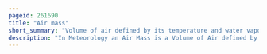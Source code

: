 ```yaml
---
pageid: 261690
title: "Air mass"
short_summary: "Volume of air defined by its temperature and water vapor content"
description: "In Meteorology an Air Mass is a Volume of Air defined by its Temperature and Humidity. Air Masses can cover many Hundreds or Thousands of square Miles and Adapt to the Characteristics of the Surface below. They are classified according to Latitude and their Continental or Maritime Source Regions. Colder Air Masses are called polar or arctic while warmer Air Masses are considered tropical. Continental and superior Air Masses are dry, while Maritime and Monsoon Air Masses are moist. Weather Fronts separate Air Masses with different Density Characteristics. Once an Air Mass moves away from its Source Region, underlying Vegetation and Water Bodies can quickly modify its Character. Classification Schemes address both the Characteristics and Modification of the Air Mass."
---
```

